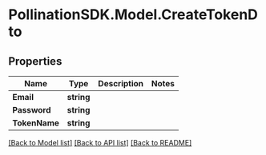 
# PollinationSDK.Model.CreateTokenDto

## Properties

Name | Type | Description | Notes
------------ | ------------- | ------------- | -------------
**Email** | **string** |  | 
**Password** | **string** |  | 
**TokenName** | **string** |  | 

[[Back to Model list]](../README.md#documentation-for-models)
[[Back to API list]](../README.md#documentation-for-api-endpoints)
[[Back to README]](../README.md)

